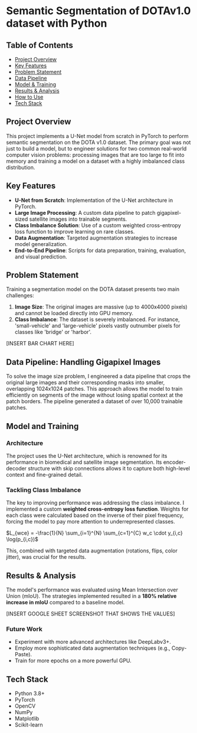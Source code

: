 # Semantic Segmentation of DOTAv1.0 dataset with Python

## Table of Contents
- [Project Overview](#project-overview)
-  [Key Features](#key-features)
- [Problem Statement](#problem-statement)
- [Data Pipeline](#data-pipeline-handling-gigapixel-images)
- [Model & Training](#model-and-training)
- [Results & Analysis](#results--analysis)
- [How to Use](#how-to-use)
- [Tech Stack](#tech-stack)

## Project Overview
This project implements a U-Net model from scratch in PyTorch to perform semantic segmentation on the DOTA v1.0 dataset. The primary goal was not just to build a model, but to engineer solutions for two common real-world computer vision problems: processing images that are too large to fit into memory and training a model on a dataset with a highly imbalanced class distribution.

## Key Features 
- **U-Net from Scratch**: Implementation of the U-Net architecture in PyTorch.
-  **Large Image Processing**: A custom data pipeline to patch gigapixel-sized satellite images into trainable segments.
-  **Class Imbalance Solution**: Use of a custom weighted cross-entropy loss function to improve learning on rare classes.
-  **Data Augmentation**: Targeted augmentation strategies to increase model generalization.
-  **End-to-End Pipeline**: Scripts for data preparation, training, evaluation, and visual prediction.

## Problem Statement
Training a segmentation model on the DOTA dataset presents two main challenges:
1. **Image Size**: The original images are massive (up to 4000x4000 pixels) and cannot be loaded directly into GPU memory.
 2. **Class Imbalance**: The dataset is severely imbalanced. For instance, 'small-vehicle' and 'large-vehicle' pixels vastly outnumber pixels for classes like 'bridge' or 'harbor'.

[INSERT BAR CHART HERE]

## Data Pipeline: Handling Gigapixel Images
To solve the image size problem, I engineered a data pipeline that crops the original large images and their corresponding masks into smaller, overlapping 1024x1024 patches. This approach allows the model to train efficiently on segments of the image without losing spatial context at the patch borders. The pipeline generated a dataset of over 10,000 trainable patches.

## Model and Training
### Architecture
The project uses the U-Net architecture, which is renowned for its performance in biomedical and satellite image segmentation. Its encoder-decoder structure with skip connections allows it to capture both high-level context and fine-grained detail.
### Tackling Class Imbalance
The key to improving performance was addressing the class imbalance. I implemented a custom **weighted cross-entropy loss function**. Weights for each class were calculated based on the inverse of their pixel frequency, forcing the model to pay more attention to underrepresented classes.

$L_{wce} = -\frac{1}{N} \sum_{i=1}^{N} \sum_{c=1}^{C} w_c \cdot y_{i,c} \log(p_{i,c})$

This, combined with targeted data augmentation (rotations, flips, color jitter), was crucial for the results.

## Results & Analysis
The model's performance was evaluated using Mean Intersection over Union (mIoU). The strategies implemented resulted in a **180% relative increase in mIoU** compared to a baseline model.

[INSERT GOOGLE SHEET SCREENSHOT THAT SHOWS THE VALUES]

### Future Work
- Experiment with more advanced architectures like DeepLabv3+.
-  Employ more sophisticated data augmentation techniques (e.g., Copy-Paste).
-  Train for more epochs on a more powerful GPU.

## Tech Stack
- Python 3.8+
-   PyTorch
-  OpenCV
 - NumPy 
 -  Matplotlib
-   Scikit-learn
